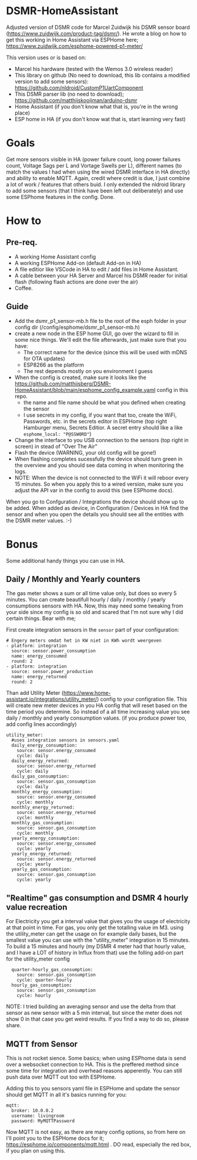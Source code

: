 # DSMR-HomeAssistant
Adjusted version of DSMR code for Marcel Zuidwijk his DSMR sensor board (https://www.zuidwijk.com/product-tag/dsmr/). He wrote a blog on how to get this working in Home Assistant via ESPHome here; https://www.zuidwijk.com/esphome-powered-p1-meter/

This version uses or is based on:
 - Marcel his hardware (tested with the Wemos 3.0 wireless reader)
 - This library on github (No need to download, this lib contains a modified version to add some sensors): https://github.com/nldroid/CustomP1UartComponent
 - This DSMR parser lib (no need to download); https://github.com/matthijskooijman/arduino-dsmr
 - Home Assistant (if you don't know what that is, you're in the wrong place)
 - ESP home in HA (if you don't know wat that is, start learning very fast)

# Goals
Get more sensors visible in HA (power failure count, long power failures count, Voltage Sags per L and Vortage Swells per L), different names (to match the values I had when using the wired DSMR interface in HA directly) and ability to enable MQTT. Again, credit where credit is due, I just combine a lot of work / features that others buid. I only extended the nldroid library to add some sensors (that I think have been left out deliberately) and use some ESPhome features in the config. Done. 

# How to

## Pre-req.
 - A working Home Assistant config
 - A working ESPHome Add-on (default Add-on in HA)
 - A file editior like VSCode in HA to edit / add files in Home Assistant.
 - A cable between your HA Server and Marcel his DSMR reader for initial flash (following flash actions are done over the air)
 - Coffee. 

## Guide
 - Add the dsmr_p1_sensor-mb.h file to the root of the esph folder in your config dir (/config/esphome/dsmr_p1_sensor-mb.h)
 - create a new node in the ESP home GUI, go over the wizard to fill in some nice things. We'll edit the file afterwards, just make sure that you have:
   - The correct name for the device (since this will be used with mDNS for OTA updates)
   - ESP8266 as the platform
   - The rest depends mostly on you environment I guess
 - When the config is created, make sure it looks like the https://github.com/matthijsberg/DSMR-HomeAssistant/blob/main/esphome_config_example.yaml config in this repo. 
   - the name and file name should be what you defined when creating the sensor
   - I use secrets in my config, if you want that too, create the WiFi, Passwords, etc. in the secrets editor in ESPHome (top right Hamburger menu, Secrets Editior. A secret entry should like a like `esphome_local: "P@SSW0RD"`)
 - Change the interface to you USB connection to the sensors (top right in screen) in stead of "Over The Air"
 - Flash the device (WARNING, your old config will be gone!)
 - When flashing completes sucessfully the device should turn green in the overview and you should see data coming in when monitoring the logs.
 - NOTE: When the device is not connected to the WiFi it will reboor every 15 minutes. So when you apply this to a wired version, make sure you adjust the API var in the config to avoid this (see ESPhome docs). 

When you go to Confguration / Integrations the device should show up to be added. When added as device, in Configuration / Devices in HA find the sensor and when you open the details you should see all the entities with the DSMR meter values. :-) 

# Bonus
Some additional handy things you can use in HA. 

## Daily / Monthly and Yearly counters
The gas meter shows a sum or all time value only, but does so every 5 minutes. You can create beautifull hourly / daily / monthly / yearly consumptions sensors with HA. Now, this may need some tweaking from your side since my config is so old and scared that I'm not sure why I did certain things. Bear with me;

First create integration sensors in the `sensor` part of your configuration:
```
# Engery meters omdat het in KW niet in KWh wordt weergeven
- platform: integration
  source: sensor.power_consumption
  name: energy_consumed
  round: 2
- platform: integration
  source: sensor.power_production
  name: energy_returned
  round: 2
```

Than add Utility Meter (https://www.home-assistant.io/integrations/utility_meter/) config to your configration file. This will create new meter devices in you HA config that will reset based on the time period you determine. So instead of a all time increasing value you see daily / monthly and yearly consumption values. (if you produce power too, add config lines accordingly)

```
utility_meter:
  #uses integration sensors in sensors.yaml
  daily_energy_consumption:
    source: sensor.energy_consumed
    cycle: daily
  daily_energy_returned:
    source: sensor.energy_returned
    cycle: daily
  daily_gas_consumption:
    source: sensor.gas_consumption
    cycle: daily
  monthly_energy_consumption:
    source: sensor.energy_consumed
    cycle: monthly
  monthly_energy_returned:
    source: sensor.energy_returned
    cycle: monthly
  monthly_gas_consumption:
    source: sensor.gas_consumption
    cycle: monthly
  yearly_energy_consumption:
    source: sensor.energy_consumed
    cycle: yearly
  yearly_energy_returned:
    source: sensor.energy_returned
    cycle: yearly
  yearly_gas_consumption:
    source: sensor.gas_consumption
    cycle: yearly
```

## "Realtime" gas consumption and DSMR 4 hourly value recreation
For Electricity you get a interval value that gives you the usage of electricity at that point in time. For gas, you only get the totalling value im M3. using the utility_meter can get the usage on for example daily bases, but the smallest value you can use with the "utility_meter" integration in 15 minutes. To build a 15 minutes and hourly (my DSMR 4 meter had that hourly value, and I have a LOT of history in Influx from that) use the folling add-on part for the utility_meter config

```
  quarter-hourly_gas_consumption:
    source: sensor.gas_consumption
    cycle: quarter-hourly
  hourly_gas_consumption:
    source: sensor.gas_consumption
    cycle: hourly
```

NOTE: I tried building an averaging sensor and use the delta from that sensor as new sensor with a 5 min interval, but since the meter does not show 0 in that case you get weird results. If you find a way to do so, please share.

## MQTT from Sensor
This is not rocket sience. Some basics; when using ESPhome data is send over a websocket connection to HA. This is the preffered method since some time for integration and overhead reasons apperently. You can still push data over MQTT out too with ESPHome. 

Adding this to you sensors yaml file in ESPHome and update the sensor should get MQTT in all it's basics running for you:
```
mqtt:
  broker: 10.0.0.2
  username: livingroom
  password: MyMQTTPassword
```

Now MQTT is not easy, as there are many config options, so from here on I'll point you to the ESPHome docs for it; https://esphome.io/components/mqtt.html . DO read, especially the red box, if you plan on using this.
  
